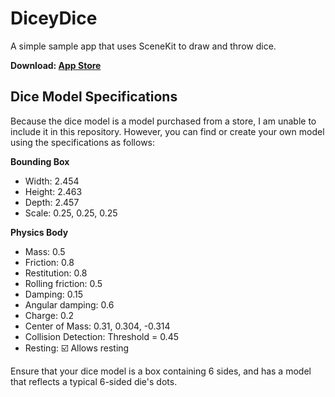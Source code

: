 # DiceyDice

A simple sample app that uses SceneKit to draw and throw dice.

**Download: [App Store](https://apps.apple.com/app/id6464077724)**

## Dice Model Specifications

Because the dice model is a model purchased from a store, I am unable to include it in this repository.
However, you can find or create your own model using the specifications as follows:

**Bounding Box**
- Width: 2.454
- Height: 2.463
- Depth: 2.457
- Scale: 0.25, 0.25, 0.25

**Physics Body**
- Mass: 0.5
- Friction: 0.8
- Restitution: 0.8
- Rolling friction: 0.5
- Damping: 0.15
- Angular damping: 0.6
- Charge: 0.2
- Center of Mass: 0.31, 0.304, -0.314
- Collision Detection: Threshold = 0.45
- Resting: ☑️ Allows resting

Ensure that your dice model is a box containing 6 sides, and has a model that reflects a typical 6-sided die's dots.
